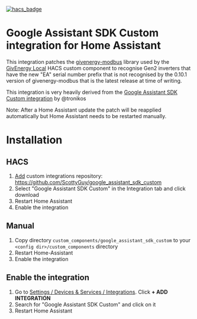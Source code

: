 [![hacs_badge](https://img.shields.io/badge/HACS-Custom-41BDF5.svg)](https://github.com/hacs/integration)

# Google Assistant SDK Custom integration for Home Assistant
This integration patches the [givenergy-modbus](https://github.com/dewet22/givenergy-modbus) library used by the [GivEnergy Local](https://github.com/cdpuk/givenergy-local/) HACS custom component to recognise Gen2 inverters that have the new "EA" serial number prefix that is not recognised by the 0.10.1 version of givenergy-modbus that is the latest release at time of writing.

This integration is very heavily derived from the [Google Assistant SDK Custom integration](https://github.com/tronikos/google_assistant_sdk_custom) by @tronikos

Note: After a Home Assistant update the patch will be reapplied automatically but Home Assistant needs to be restarted manually.

# Installation

## HACS
1. [Add](http://homeassistant.local:8123/hacs/integrations) custom integrations repository: https://github.com/ScottyGuy/google_assistant_sdk_custom
2. Select "Google Assistant SDK Custom" in the Integration tab and click download
3. Restart Home Assistant
4. Enable the integration

## Manual
1. Copy directory `custom_components/google_assistant_sdk_custom` to your `<config dir>/custom_components` directory
2. Restart Home-Assistant
3. Enable the integration

## Enable the integration
1. Go to [Settings / Devices & Services / Integrations](http://homeassistant.local:8123/config/integrations). Click **+ ADD INTEGRATION**
2. Search for "Google Assistant SDK Custom" and click on it
3. Restart Home Assistant
